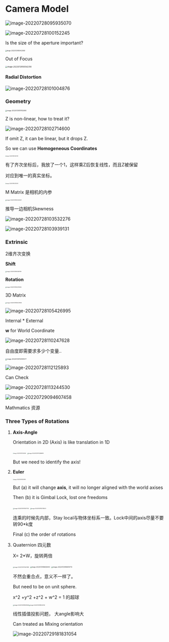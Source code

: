 # Camera Model

![image-20220728095935070](https://ik.imagekit.io/haochen/Typora/image-20220728095935070.png)

![image-20220728100152245](https://ik.imagekit.io/haochen/Typora/image-20220728100152245.png)

Is the size of the aperture important?

<img src="https://ik.imagekit.io/haochen/Typora/image-20220728100422069.png" alt="image-20220728100422069" style="zoom:30%;" />

Out of Focus

<img src="https://ik.imagekit.io/haochen/Typora/image-20220728100542356.png" alt="image-20220728100542356" style="zoom:40%;" />

#### Radial Distortion

![image-20220728101004876](https://ik.imagekit.io/haochen/Typora/image-20220728101004876.png)

### Geometry

<img src="https://ik.imagekit.io/haochen/Typora/image-20220728101102806.png" alt="image-20220728101102806" style="zoom:33%;" />

Z is non-linear, how to treat it?

![image-20220728102714600](https://ik.imagekit.io/haochen/Typora/image-20220728102714600.png)

If omit Z, it can be linear, but it drops Z.

So we can use **Homogeneous Coordinates**

<img src="https://ik.imagekit.io/haochen/Typora/image-20220728103007051.png" alt="image-20220728103007051" style="zoom:20%;" />

有了齐次坐标后，我放了一个1，这样乘Z后恢复线性，而且Z被保留

对应到唯一的真实坐标。

<img src="https://ik.imagekit.io/haochen/Typora/image-20220728103212076.png" alt="image-20220728103212076" style="zoom:20%;" />

M Matrix 是相机的内参

<img src="https://ik.imagekit.io/haochen/Typora/image-20220728103425431.png" alt="image-20220728103425431" style="zoom:25%;" />

推导一边相机Skewness

![image-20220728103532276](https://ik.imagekit.io/haochen/Typora/image-20220728103532276.png)

![image-20220728103939131](https://ik.imagekit.io/haochen/Typora/image-20220728103939131.png)

### Extrinsic 

2维齐次变换

**Shift**

<img src="https://ik.imagekit.io/haochen/Typora/image-20220728104149736.png" alt="image-20220728104149736" style="zoom:25%;" />

**Rotation**

<img src="https://ik.imagekit.io/haochen/Typora/image-20220728104313265.png" alt="image-20220728104313265" style="zoom:25%;" />

3D Matrix

<img src="https://ik.imagekit.io/haochen/Typora/image-20220728105029045.png" alt="image-20220728105029045" style="zoom:25%;" />

![image-20220728105426995](https://ik.imagekit.io/haochen/Typora/image-20220728105426995.png)

Internal \* External

**w** for World Coordinate

![image-20220728110247628](https://ik.imagekit.io/haochen/Typora/image-20220728110247628.png)

自由度即需要求多少个变量..

<img src="https://ik.imagekit.io/haochen/Typora/image-20220728112050577.png" alt="image-20220728112050577" style="zoom:33%;" />

![image-20220728112125893](https://ik.imagekit.io/haochen/Typora/image-20220728112125893.png)

Can Check

![image-20220728113244530](https://ik.imagekit.io/haochen/Typora/image-20220728113244530.png)



![image-20220729094607458](https://ik.imagekit.io/haochen/Typora/image-20220729094607458.png)

Mathmatics 资源



### Three Types of Rotations

1. **Axis-Angle**

   Orientation in 2D (Axis) is like translation in 1D

   <img src="https://ik.imagekit.io/haochen/Typora/image-20220729173345056.png" alt="image-20220729173345056" style="zoom:20%;" />

   <img src="https://ik.imagekit.io/haochen/Typora/image-20220729173356699.png" alt="image-20220729173356699" style="zoom:25%;" />

   But we need to identify the axis!

2. **Euler**

   <img src="https://ik.imagekit.io/haochen/Typora/image-20220729174037915.png" alt="image-20220729174037915" style="zoom:20%;" />

   But    (a) it will change **axis**, it will no longer aligned with the world axises

   Then (b) it is Gimbal Lock, lost one freedoms

   <img src="https://ik.imagekit.io/haochen/Typora/image-20220729174517735.png" alt="image-20220729174517735" style="zoom:25%;" />

   <img src="https://ik.imagekit.io/haochen/Typora/image-20220729174718472.png" alt="image-20220729174718472" style="zoom:25%;" />

   连乘的时候先内部，Stay local与物体坐标系一致。Lock中间的axis尽量不要转90*k度

   Final (c) the order of rotations

3. Quaternion 四元数

   X= 2*W，旋转两倍

   <img src="https://ik.imagekit.io/haochen/Typora/image-20220729175401993.png" alt="image-20220729175401993" style="zoom:25%;" />

   <img src="https://ik.imagekit.io/haochen/Typora/image-20220729180838443.png" alt="image-20220729180838443" style="zoom:30%;" />

   <img src="https://ik.imagekit.io/haochen/Typora/image-20220729180614713.png" alt="image-20220729180614713" style="zoom:33%;" />

   不然会重合点，意义不一样了。

   But need to be on unit sphere.

   

   x^2 +y^2 +z^2 + w^2 = 1 的超球

   <img src="https://ik.imagekit.io/haochen/Typora/image-20220729181601666.png" alt="image-20220729181601666" style="zoom:25%;" /><img src="https://ik.imagekit.io/haochen/Typora/image-20220729181633726.png" alt="image-20220729181633726" style="zoom:25%;" />

   线性插值投影问题， 大angle影响大

   Can treated as Mixing orientation

   ![image-20220729181831054](https://ik.imagekit.io/haochen/Typora/image-20220729181831054.png)



